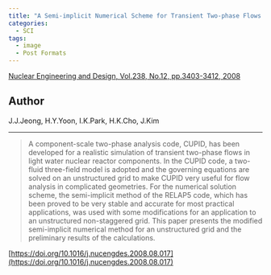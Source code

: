 ```yaml
---
title: "A Semi-implicit Numerical Scheme for Transient Two-phase Flows on Unstructured Grids"
categories:
  - SCI
tags:
  - image
  - Post Formats
---
```


[Nuclear Engineering and Design, Vol.238, No.12, pp.3403-3412, 2008](https://doi.org/10.1016/j.nucengdes.2008.08.017)


## Author

J.J.Jeong, H.Y.Yoon, I.K.Park, H.K.Cho, J.Kim

----

>A component-scale two-phase analysis code, CUPID, has been developed for a realistic simulation of transient two-phase flows in light water nuclear reactor components. In the CUPID code, a two-fluid three-field model is adopted and the governing equations are solved on an unstructured grid to make CUPID very useful for flow analysis in complicated geometries. For the numerical solution scheme, the semi-implicit method of the RELAP5 code, which has been proved to be very stable and accurate for most practical applications, was used with some modifications for an application to an unstructured non-staggered grid. This paper presents the modified semi-implicit numerical method for an unstructured grid and the preliminary results of the calculations.

[https://doi.org/10.1016/j.nucengdes.2008.08.017](https://doi.org/10.1016/j.nucengdes.2008.08.017)
